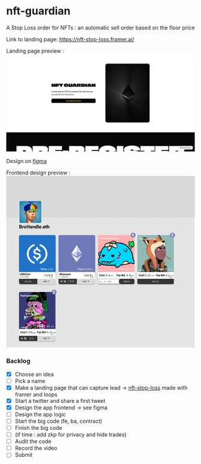 # nft-guardian

A Stop Loss order for NFTs : an automatic sell order based on the floor price

Link to landing page: https://nft-stop-loss.framer.ai/

Landing page preview :
![img1](ressources/img1.png)

Design on [figma](https://www.figma.com/file/Lab3PuHd9d1mcCpXJlOaPd/NFT-Guardian?type=design&node-id=77-432&mode=design&t=FHOu8SjlDiHWivN4-0)

Frontend design preview : 
![img2](ressources/img2.png)

### Backlog
- [x] Choose an idea
- [ ] Pick a name
- [x] Make a landing page that can capture lead -> [nft-stop-loss](https://nft-stop-loss.framer.ai/)  made with framer and loops
- [x] Start a twitter and share a first tweet
- [x] Design the app frontend -> see figma
- [ ] Design the app logic
- [ ] Start the big code (fe, ba, contract)
- [ ] Finish the big code
- [ ] (if time : add zkp for privacy and hide trades)
- [ ] Audit the code
- [ ] Record the video
- [ ] Submit
